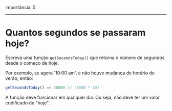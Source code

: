 importância: 5

---

# Quantos segundos se passaram hoje?

Escreva uma função `getSecondsToday()` que retorna o número de segundos desde o começo de hoje.

Por exemplo, se agora `10:00 am', e não houve mudança de horário de verão, então:

```js
getSecondsToday() == 36000 // (3600 * 10)
```

A função deve funcionar em qualquer dia. Ou seja, não deve ter um valor codificado de "hoje".
